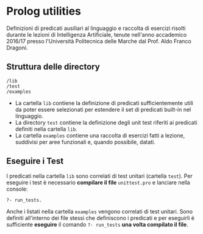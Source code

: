 # Prolog utilities
Definizioni di predicati ausiliari al linguaggio e raccolta di esercizi risolti durante le lezioni di Intelligenza Artificiale, tenute nell'anno accademico 2016/17 presso l'Università Politecnica delle Marche dal Prof. Aldo Franco Dragoni.

## Struttura delle directory

	/lib
	/test
	/examples

* La cartella `lib` contiene la definizione di predicati sufficientemente utili da poter essere selezionati per estendere il set di predicati built-in nel linguaggio.
* La directory `test` contiene la definizione degli unit test riferiti ai predicati definiti nella cartella `lib`.
* La cartella `examples` contiene una raccolta di esercizi fatti a lezione, suddivisi per aree funzionali e, quando possibile, datati.

## Eseguire i Test
I predicati nella cartella `lib` sono correlati di test unitari (cartella `test`). Per eseguire i test è necessario **compilare il file** `unittest.pro` e lanciare nella console:

	?- run_tests.

Anche i listati nella cartella `examples` vengono correlati di test unitari. Sono definiti all'interno dei file stessi che definiscono i predicati e per eseguirli è sufficiente **eseguire** il comando `?- run_tests` **una volta compilato il file**.
